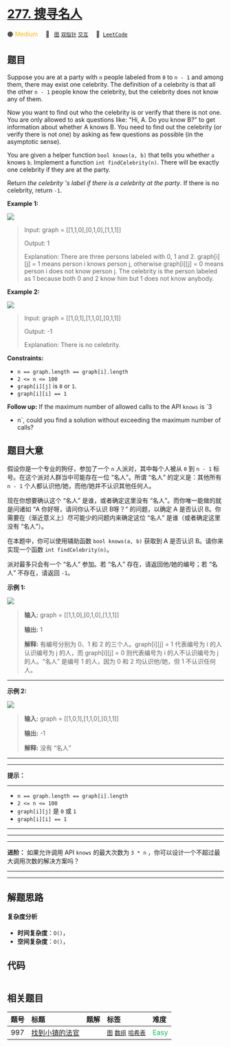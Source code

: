 # [277. 搜寻名人](https://leetcode.com/problems/find-the-celebrity)

🟠 <font color=#ffb800>Medium</font>&emsp; 🔖&ensp; [`图`](/tag/graph.md) [`双指针`](/tag/two-pointers.md) [`交互`](/tag/interactive.md)&emsp; 🔗&ensp;[`LeetCode`](https://leetcode.com/problems/find-the-celebrity)

## 题目

Suppose you are at a party with `n` people labeled from `0` to `n - 1` and
among them, there may exist one celebrity. The definition of a celebrity is
that all the other `n - 1` people know the celebrity, but the celebrity does
not know any of them.

Now you want to find out who the celebrity is or verify that there is not one.
You are only allowed to ask questions like: "Hi, A. Do you know B?" to get
information about whether A knows B. You need to find out the celebrity (or
verify there is not one) by asking as few questions as possible (in the
asymptotic sense).

You are given a helper function `bool knows(a, b)` that tells you whether `a`
knows `b`. Implement a function `int findCelebrity(n)`. There will be exactly
one celebrity if they are at the party.

Return _the celebrity 's label if there is a celebrity at the party_. If there
is no celebrity, return `-1`.



**Example 1:**

![](https://fastly.jsdelivr.net/gh/doocs/leetcode@main/solution/0200-0299/0277.Find%20the%20Celebrity/images/g1.jpg)

> Input: graph = [[1,1,0],[0,1,0],[1,1,1]]
> 
> Output: 1
> 
> Explanation: There are three persons labeled with 0, 1 and 2. graph[i][j] = 1 means person i knows person j, otherwise graph[i][j] = 0 means person i does not know person j. The celebrity is the person labeled as 1 because both 0 and 2 know him but 1 does not know anybody.

**Example 2:**

![](https://fastly.jsdelivr.net/gh/doocs/leetcode@main/solution/0200-0299/0277.Find%20the%20Celebrity/images/g2.jpg)

> Input: graph = [[1,0,1],[1,1,0],[0,1,1]]
> 
> Output: -1
> 
> Explanation: There is no celebrity.

**Constraints:**

  * `n == graph.length == graph[i].length`
  * `2 <= n <= 100`
  * `graph[i][j]` is `0` or `1`.
  * `graph[i][i] == 1`



**Follow up:** If the maximum number of allowed calls to the API `knows` is `3
* n`, could you find a solution without exceeding the maximum number of calls?


## 题目大意

假设你是一个专业的狗仔，参加了一个 `n` 人派对，其中每个人被从 `0` 到 `n - 1` 标号。在这个派对人群当中可能存在一位 “名人”。所谓
“名人” 的定义是：其他所有 `n - 1` 个人都认识他/她，而他/她并不认识其他任何人。

现在你想要确认这个 “名人” 是谁，或者确定这里没有 “名人”。而你唯一能做的就是问诸如 “A 你好呀，请问你认不认识 B呀？” 的问题，以确定 A
是否认识 B。你需要在（渐近意义上）尽可能少的问题内来确定这位 “名人” 是谁（或者确定这里没有 “名人”）。

在本题中，你可以使用辅助函数 `bool knows(a, b)` 获取到 A 是否认识 B。请你来实现一个函数 `int
findCelebrity(n)`。

派对最多只会有一个 “名人” 参加。若 “名人” 存在，请返回他/她的编号；若 “名人” 不存在，请返回 `-1`。



**示例 1:**

![](https://fastly.jsdelivr.net/gh/doocs/leetcode@main/solution/0200-0299/0277.Find%20the%20Celebrity/images/g1.jpg)

> 
> 
> 
> 
> 
> **输入:** graph = [[1,1,0],[0,1,0],[1,1,1]]
> 
> **输出:** 1
> 
> **解释:** 有编号分别为 0、1 和 2 的三个人。graph[i][j] = 1 代表编号为 i 的人认识编号为 j 的人，而 graph[i][j] = 0 则代表编号为 i 的人不认识编号为 j 的人。“名人” 是编号 1 的人，因为 0 和 2 均认识他/她，但 1 不认识任何人。
> 
> 

****

****示例  2:****

![](https://fastly.jsdelivr.net/gh/doocs/leetcode@main/solution/0200-0299/0277.Find%20the%20Celebrity/images/g2.jpg)

> 
> 
> 
> 
> 
> **输入:** graph = [[1,0,1],[1,1,0],[0,1,1]]
> 
> **输出:** -1
> 
> **解释:** 没有 “名人”
> 
> 

** **

****

****提示：****

****

  * `n == graph.length == graph[i].length`
  * `2 <= n <= 100`
  * `graph[i][j]` 是 `0` 或 `1`
  * `graph[i][i] == 1`

****

** **

****

****进阶：**** 如果允许调用 API `knows` 的最大次数为 `3 * n` ，你可以设计一个不超过最大调用次数的解决方案吗？

****

****


## 解题思路

#### 复杂度分析

- **时间复杂度**：`O()`，
- **空间复杂度**：`O()`，

## 代码

```javascript

```

## 相关题目

<!-- prettier-ignore -->
| 题号 | 标题 | 题解 | 标签 | 难度 |
| :------: | :------ | :------: | :------ | :------ |
| 997 | [找到小镇的法官](https://leetcode.com/problems/find-the-town-judge) |  |  [`图`](/tag/graph.md) [`数组`](/tag/array.md) [`哈希表`](/tag/hash-table.md) | <font color=#15bd66>Easy</font> |